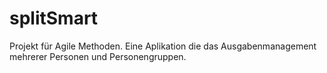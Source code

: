 # splitSmart

Projekt für Agile Methoden. Eine Aplikation die das Ausgabenmanagement mehrerer Personen und Personengruppen.
